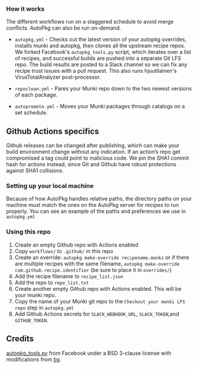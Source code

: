 ### How it works

The different workflows run on a staggered schedule to avoid merge conflicts. AutoPkg can also be run on-demand.


* `autopkg.yml` - Checks out the latest version of your autopkg overrides, installs munki and autopkg, then clones all the upstream recipe repos. We forked Facebook's `autopkg_tools.py` script, which iterates over a list of recipes, and successful builds are pushed into a separate Git LFS repo. The build results are posted to a Slack channel so we can fix any recipe trust issues with a pull request. This also runs hjuutilainen's VirusTotalAnalyzer post-processor.

* `repoclean.yml` - Pares your Munki repo down to the two newest versions of each package.

* `autopromote.yml` - Moves your Munki packages through catalogs on a set schedule.


## Github Actions specifics

Github releases can be changed after publishing, which can make your build environment change without any indication. If an action’s repo get compromised a tag could point to malicious code. We pin the SHA1 commit hash for actions instead, since Git and Github have robust protections against SHA1 collisions.

### Setting up your local machine

Because of how AutoPkg handles relative paths, the directory paths on your machine must match the ones on the AutoPkg server for recipes to run properly. You can see an example of the paths and preferences we use in `autopkg.yml`

### Using this repo

1. Create an empty Github repo with Actions enabled
1. Copy `workflows/` to `.github/` in this repo
1. Create an override: `autopkg make-override recipename.munki` or if there are multiple recipes with the same filename, `autopkg make-override com.github.recipe.identifier` (be sure to place it in `overrides/`)
1. Add the recipe filename to `recipe_list.json`
1. Add the repo to `repo_list.txt`
1. Create another empty Github repo with Actions enabled. This will be your munki repo.
1. Copy the name of your Munki git repo to the `Checkout your munki LFS repo` step in `autopkg.yml`
1. Add Github Actions secrets for `SLACK_WEBHOOK_URL`, `SLACK_TOKEN`,and `GITHUB_TOKEN`.


## Credits

[autopkg_tools.py](https://github.com/facebook/IT-CPE/tree/master/legacy/autopkg_tools) from Facebook under a BSD 3-clause license with modifications from [tig](https://6fx.eu).
